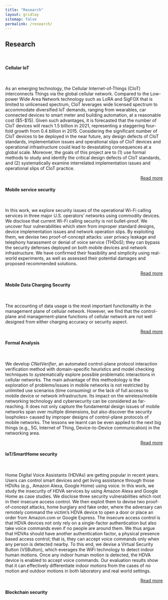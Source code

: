 ```yaml
---
title: "Research"
layout: gridlay
sitemap: false
permalink: /research/
---
```


<style>
img{
  border-radius: 10px;
}
.col-md-3 {
  margin-top:10px;
  margin-bottom:10px;
  padding:0px;
  display:block;
  overflow:hidden;
  text-align:center;
  display: table-cell;
  background: white;
  border-radius: 20px;
  height: auto;
}
iframe {
  margin:0;
  padding:0;
  width: 175px;
  display: inline;
  vertical-align: middle;
}
.jumbotron{
    padding:3%;
    padding-bottom:10px;
    padding-top:10px;
    margin-top:10px;
    margin-bottom:30px;
}
pre{
    white-space: pre-wrap;  
    white-space: -moz-pre-wrap; 
    white-space: -pre-wrap; 
    white-space: -o-pre-wrap; 
    word-wrap: break-word; 
    width:100%; overflow-x:auto;
}


</style>

## Research
<br>

<div class="row mb-1" markdown="0">
  <div class="col-md-12">
    <div class="row g-0 border rounded overflow-hidden flex-md-row mb-4 shadow-sm h-md-250 position-relative">
      <div class="col p-4 d-flex flex-column position-static">
        <h4 class="mb-0">Cellular IoT</h4>
            <!-- <div class="mb-1" style="color:gray; margin-left:2px"><p>NeTS: Small: Exploring the Design, Implementation, Operation Issues of Cellular IoT via Formal Analysis and Empirical Validation</p>
            </div> -->
            <br>
            <p class="card-text mb-auto">As an emerging technology, the Cellular Internet-of-Things (CIoT) interconnects Things via the global cellular network. Compared to the Low-power Wide Area Network technology such as LoRA and SigFOX that is limited to unlicensed spectrum, CIoT leverages wide licensed spectrum to accommodate diversified IoT demands, ranging from wearables, car connected devices to smart meter and building automation, at a reasonable cost ($5-$15). Given such advantages, it is forecasted that the number of CIoT devices will reach 1.5 billion in 2021, representing a staggering four-fold growth from 0.4 billion in 2015. Considering the significant number of CIoT devices to be deployed in the near future, any design defects of CIoT standards, implementation issues and operational slips of CIoT devices and operational infrastructure could lead to devastating consequences at a global scale. Moreover, the goals of this project are to (1) use formal methods to study and identify the critical design defects of CIoT standards, and (2) systematically examine interrelated implementation issues and operational slips of CIoT practice.</p>
            <div style="text-align:right">
            <p><a href="/research/cellular-iot" class="stretched-link">Read more</a></p>
          </div>
      </div>
    </div>
  </div>
</div>


<div class="row mb-1" markdown="0">
  <div class="col-md-12">
    <div class="row g-0 border rounded overflow-hidden flex-md-row mb-4 shadow-sm h-md-250 position-relative">
      <div class="col p-4 d-flex flex-column position-static">
        <h4 class="mb-0">Mobile service security</h4>
            <br>
            <p class="card-text mb-auto">In this work, we explore security issues of the operational Wi-Fi calling services in three major U.S. operators’ networks using commodity devices. We disclose that current Wi-Fi calling security is not bullet-proof. We uncover four vulnerabilities which stem from improper standard designs, device implementation issues and network operation slips. By exploiting them, we devise two proof-of-concept attacks: user privacy leakage and telephony harassment or denial of voice service (THDoS); they can bypass the security defenses deployed on both mobile devices and network infrastructure. We have confirmed their feasibility and simplicity using real-world experiments, as well as assessed their potential damages and proposed recommended solutions.</p>
            <div style="text-align:right">
            <p><a href="/research/mobile-service-security" class="stretched-link">Read more</a></p>
          </div>
      </div>
    </div>
  </div>
</div>


<div class="row mb-1" markdown="0">
  <div class="col-md-12">
    <div class="row g-0 border rounded overflow-hidden flex-md-row mb-4 shadow-sm h-md-250 position-relative">
      <div class="col p-4 d-flex flex-column position-static">
        <h4 class="mb-0">Mobile Data Charging Security</h4>
            <br>
            <p class="card-text mb-auto">The accounting of data usage is the most important functionality in the management plane of cellular network. However, we find that the control-plane and management-plane functions of cellular network are not well designed from either charging accuracy or security aspect.</p>
            <div style="text-align:right">
            <p><a href="/research/mobile-data-charging-security" class="stretched-link">Read more</a></p>
          </div>
      </div>
    </div>
  </div>
</div>

<div class="row mb-1" markdown="0">
  <div class="col-md-12">
    <div class="row g-0 border rounded overflow-hidden flex-md-row mb-4 shadow-sm h-md-250 position-relative">
      <div class="col p-4 d-flex flex-column position-static">
        <h4 class="mb-0">Formal Analysis</h4>
            <br>
            <p class="card-text mb-auto">We develop <i>CNetVerifier</i>, an automated control-plane protocol interaction verification method with domain-specific heuristics and model checking techniques to systematically explore possible problematic interactions in cellular networks. The main advantage of this methodology is the exploration of problems/issues in mobile networks is not restricted by unlimited use scenarios (time consuming) or the lack of full access to mobile device or network infrastructure. Its impact on the wireless/mobile networking technology and cybersecurity can be considered as far-reaching. It does not only capture the fundamental design issues of mobile networks span over multiple dimensions, but also discover the security loopholes> caused by improper designs of control-plane protocols of mobile networks. The lessons we learnt can be even applied to the next big things (e.g., 5G, Internet of Thing, Device-to-Device communication) in the networking area.</p>
            <div style="text-align:right">
            <p><a href="/research/formal-analysis" class="stretched-link">Read more</a></p>
          </div>
      </div>
    </div>
  </div>
</div>


<div class="row mb-1" markdown="0">
  <div class="col-md-12">
    <div class="row g-0 border rounded overflow-hidden flex-md-row mb-4 shadow-sm h-md-250 position-relative">
      <div class="col p-4 d-flex flex-column position-static">
        <h4 class="mb-0">IoT/SmartHome security</h4>
            <br>
            <p class="card-text mb-auto">Home Digital Voice Assistants (HDVAs) are getting popular in recent years. Users can control smart devices and get living assistance through those HDVAs (e.g., Amazon Alexa, Google Home) using voice. In this work, we study the insecurity of HDVA services by using Amazon Alexa and Google Home as case studies. We disclose three security vulnerabilities which root in their insecure access control. We then exploit them to devise two proof-of-concept attacks, home burglary and fake order, where the adversary can remotely command the victim’s HDVA device to open a door or place an order from Amazon.com or Google Express. The insecure access control is that HDVA devices not only rely on a single-factor authentication but also take voice commands even if no people are around them. We thus argue that HDVAs should have another authentication factor, a physical presence based access control; that is, they can accept voice commands only when any person is detected nearby. To this end, we devise a Virtual Security Button (VSButton), which everages the WiFi technology to detect indoor human motions. Once any indoor human motion is detected, the HDVA device is enabled to accept voice commands. Our evaluation results show that it can effectively differentiate indoor motions from the cases of no motion and outdoor motions in both laboratory and real world settings.</p>
            <div style="text-align:right">
            <p><a href="/research/iot-smarthome-security" class="stretched-link">Read more</a></p>
          </div>
      </div>
    </div>
  </div>
</div>


<div class="row mb-1" markdown="0">
  <div class="col-md-12">
    <div class="row g-0 border rounded overflow-hidden flex-md-row mb-4 shadow-sm h-md-250 position-relative">
      <div class="col p-4 d-flex flex-column position-static">
        <h4 class="mb-0">Blockchain security</h4>
            <!-- <br>
            <p class="card-text mb-auto">asd </p>
            <div style="text-align:right">
            <p><a href="/projects/privacy-dynamics" class="stretched-link">Read more</a></p> 
            </div>-->
      </div>
    </div>
  </div>
</div>